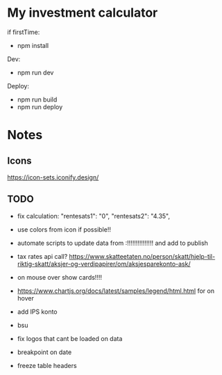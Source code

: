 # My investment calculator

if firstTime:
- npm install

Dev:
- npm run dev

Deploy:
- npm run build
- npm run deploy

# Notes
## Icons
https://icon-sets.iconify.design/



## TODO

- fix calculation:
  "rentesats1": "0",
  "rentesats2": "4.35",
- use colors from icon if possible!!
- automate scripts to update data from :!!!!!!!!!!!!!!! and add to publish
- tax rates api call? https://www.skatteetaten.no/person/skatt/hjelp-til-riktig-skatt/aksjer-og-verdipapirer/om/aksjesparekonto-ask/
- on mouse over show cards!!!!
- https://www.chartjs.org/docs/latest/samples/legend/html.html for on hover
- add IPS konto
- bsu
- fix logos that cant be loaded on data

- breakpoint on date

- freeze table headers